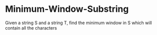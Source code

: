 # Minimum-Window-Substring
Given a string S and a string T, find the minimum window in S which will contain all the characters
